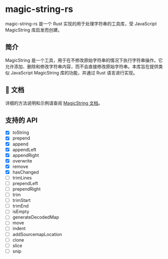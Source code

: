 # magic-string-rs

magic-string-rs 是一个 Rust 实现的用于处理字符串的工具库，受 JavaScript MagicString 库启发而创建。

## 简介

MagicString 是一个工具，用于在不修改原始字符串的情况下执行字符串操作。它允许添加、删除和修改字符串内容，而不会直接修改原始字符串。本库旨在提供类似 JavaScript MagicString 库的功能，并通过 Rust 语言进行实现。




## 📃 文档

详细的方法说明和示例请查阅 [MagicString 文档](https://github.com/Rich-Harris/magic-string)。


## 支持的 API

- [x] toString
- [x] prepend
- [x] append
- [x] appendLeft
- [x] appendRight
- [x] overwrite
- [x] remove
- [x] hasChanged
- [ ] trimLines
- [ ] prependLeft
- [ ] prependRight
- [ ] trim
- [ ] trimStart
- [ ] trimEnd
- [ ] isEmpty
- [ ] generateDecodedMap
- [ ] move
- [ ] indent
- [ ] addSourcemapLocation
- [ ] clone
- [ ] slice
- [ ] snip
